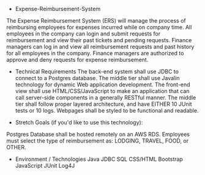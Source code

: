 * Expense-Reimbursement-System

The Expense Reimbursement System (ERS) will manage the process of reimbursing employees for expenses incurred while on company time. 
All employees in the company can login and submit requests for reimbursement and view their past tickets and pending requests. 
Finance managers can log in and view all reimbursement requests and past history for all employees in the company. 
Finance managers are authorized to approve and deny requests for expense reimbursement.

* Technical Requirements
The back-end system shall use JDBC to connect to a Postgres database. The middle tier shall use Javalin technology for dynamic Web 
application development. The front-end view shall use HTML/CSS/JavaScript to make an application that can call server-side 
components in a generally RESTful manner. The middle tier shall follow proper layered architecture, and have EITHER 10 JUnit tests 
or 10 logs. Webpages shall be styled to be functional and readable.


* Stretch Goals (if you'd like to use this technology):

Postgres Database shall be hosted remotely on an AWS RDS.
Employees must select the type of reimbursement as: LODGING, TRAVEL, FOOD, or OTHER.


* Environment / Technologies
Java
JDBC
SQL
CSS/HTML
Bootstrap
JavaScript
JUnit
Log4J
